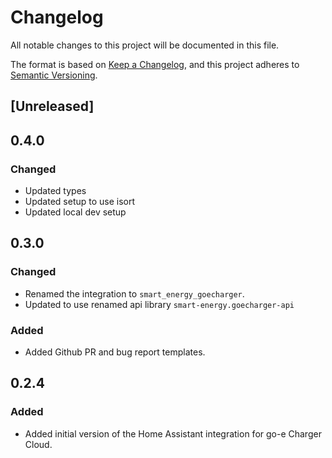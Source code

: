 # Changelog

All notable changes to this project will be documented in this file.

The format is based on [Keep a Changelog](https://keepachangelog.com/en/1.0.0/),
and this project adheres to [Semantic Versioning](https://semver.org/spec/v2.0.0.html).

## [Unreleased]

## 0.4.0

### Changed

- Updated types
- Updated setup to use isort
- Updated local dev setup

## 0.3.0

### Changed

- Renamed the integration to `smart_energy_goecharger`.
- Updated to use renamed api library `smart-energy.goecharger-api`

### Added

- Added Github PR and bug report templates.

## 0.2.4

### Added

- Added initial version of the Home Assistant integration for go-e Charger Cloud.

<!-- Blocks below work as a reference, don't remove them! -->

<!-- ### Added -->

<!-- ### Changed -->

<!-- ### Removed -->

<!-- ### Fixed -->
